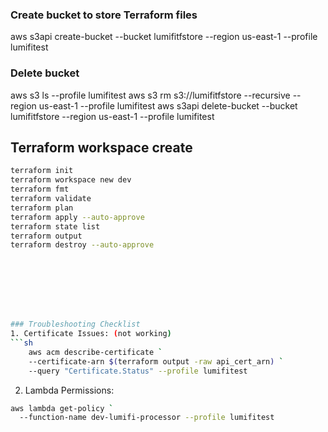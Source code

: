 ### Create bucket to store Terraform files
aws s3api create-bucket --bucket lumifitfstore --region us-east-1 --profile lumifitest

### Delete bucket
aws s3 ls --profile lumifitest
aws s3 rm s3://lumifitfstore --recursive --region us-east-1 --profile lumifitest
aws s3api delete-bucket --bucket lumifitfstore --region us-east-1 --profile lumifitest

## Terraform workspace create
```sh
terraform init 
terraform workspace new dev
terraform fmt
terraform validate
terraform plan
terraform apply --auto-approve
terraform state list
terraform output
terraform destroy --auto-approve








### Troubleshooting Checklist
1. Certificate Issues: (not working)
```sh
    aws acm describe-certificate `
    --certificate-arn $(terraform output -raw api_cert_arn) `
    --query "Certificate.Status" --profile lumifitest
```
2. Lambda Permissions:
```sh
aws lambda get-policy `
  --function-name dev-lumifi-processor --profile lumifitest
```
